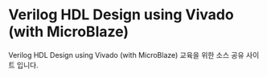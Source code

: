 # Verilog HDL Design using Vivado (with MicroBlaze)
Verilog HDL Design using Vivado (with MicroBlaze) 교육을 위한 소스 공유 사이트 입니다.
